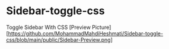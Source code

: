 # Sidebar-toggle-css
Toggle Sidebar With CSS
[Preview Picture][https://github.com/MohammadMahdiHeshmati/Sidebar-toggle-css/blob/main/public/Sidebar-Preview.png]

